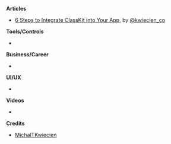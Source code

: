 **Articles**

* [6 Steps to Integrate ClassKit into Your App](https://www.netguru.co/codestories/6-steps-to-integrate-classkit-into-your-app?utm_campaign=Codestories&utm_source=iosgoodies&utm_medium=social), by [@kwiecien_co](https://twitter.com/kwiecien_co)

**Tools/Controls**

* 

**Business/Career**

* 

**UI/UX**

* 

**Videos**

* 

**Credits**

* [MichalTKwiecien](https://github.com/MichalTKwiecien)
